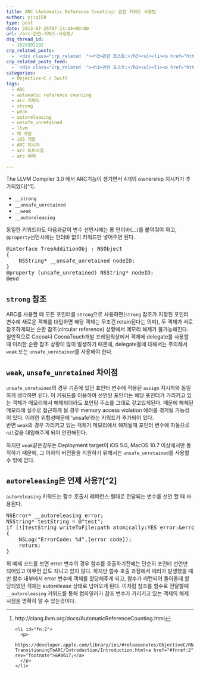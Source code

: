 ```yaml
---
title: ARC (Automatic Reference Counting) 관련 키워드 사용법
author: yjiq150
type: post
date: 2013-07-25T07:14:14+00:00
url: /arc-관련-키워드-사용법/
dsq_thread_id:
  - 1529391192
crp_related_posts:
  - '<div class="crp_related  "><h3>관련 포스트:</h3><ul><li><a href="https://www.letmecompile.com/kotlin-coroutine-vs-javascript-async-comparison/"     class="post-873"><span class="crp_title">JavaScript 개발자에게 Kotlin coroutine 10분만에 이해시키기</span></a></li><li><a href="https://www.letmecompile.com/redis-cluster-sentinel-overview/"     class="post-770"><span class="crp_title">레디스 클러스터, 센티넬 구성 및 동작 방식</span></a></li><li><a href="https://www.letmecompile.com/swift-struct-vs-class-%ec%b0%a8%ec%9d%b4%ec%a0%90-%eb%b9%84%ea%b5%90-%eb%b6%84%ec%84%9d/"     class="post-706"><span class="crp_title">Swift struct vs. class 차이점 비교 분석</span></a></li><li><a href="https://www.letmecompile.com/mysql-innodb-auto-increment-%ec%84%b1%eb%8a%a5-%ec%b5%9c%ec%a0%81%ed%99%94/"     class="post-750"><span class="crp_title">MySQL - InnoDB Auto Increment 성능 최적화</span></a></li><li><a href="https://www.letmecompile.com/mysql-innodb-lock-deadlock/"     class="post-763"><span class="crp_title">MySQL InnoDB lock & deadlock 이해하기</span></a></li></ul><div class="crp_clear"></div></div>'
crp_related_posts_feed:
  - '<div class="crp_related  "><h3>관련 포스트:</h3><ul><li><a href="https://www.letmecompile.com/kotlin-coroutine-vs-javascript-async-comparison/"     class="post-873"><span class="crp_title">JavaScript 개발자에게 Kotlin coroutine 10분만에 이해시키기</span></a></li><li><a href="https://www.letmecompile.com/redis-cluster-sentinel-overview/"     class="post-770"><span class="crp_title">레디스 클러스터, 센티넬 구성 및 동작 방식</span></a></li><li><a href="https://www.letmecompile.com/swift-struct-vs-class-%ec%b0%a8%ec%9d%b4%ec%a0%90-%eb%b9%84%ea%b5%90-%eb%b6%84%ec%84%9d/"     class="post-706"><span class="crp_title">Swift struct vs. class 차이점 비교 분석</span></a></li><li><a href="https://www.letmecompile.com/mysql-innodb-auto-increment-%ec%84%b1%eb%8a%a5-%ec%b5%9c%ec%a0%81%ed%99%94/"     class="post-750"><span class="crp_title">MySQL - InnoDB Auto Increment 성능 최적화</span></a></li><li><a href="https://www.letmecompile.com/mysql-innodb-lock-deadlock/"     class="post-763"><span class="crp_title">MySQL InnoDB lock & deadlock 이해하기</span></a></li></ul><div class="crp_clear"></div></div>'
categories:
  - Objective-C / Swift
tags:
  - ARC
  - automatic reference counting
  - arc 키워드
  - strong
  - weak
  - autoreleasing
  - unsafe_unretained
  - llvm
  - 맥 개발
  - iOS 개발
  - ARC 지시자
  - arc 튜토리얼
  - arc 예제

---
```

The LLVM Compiler 3.0 에서 ARC기능이 생기면서 4개의 ownership 지시자가 추가되었다[^1].

  * `__strong`
  * `__unsafe_unretained`
  * `__weak`
  * `__autoreleasing`

동일한 키워드라도 다음과같이 변수 선언시에는 롱 언더바(__)를 붙여줘야 하고, `@property`선언시에는 언더바 없이 키워드만 넣어주면 된다.

<pre>@interface TreeAdditionObj : NSObject
{
    NSString* __unsafe_unretained nodeID;
}
@property (unsafe_unretained) NSString* nodeID;
@end
</pre>

## `strong` 참조

ARC를 사용할 때 모든 포인터를 `strong`으로 사용하면(`strong` 참조가 지정된 포인터 변수에 새로운 객체를 대입하면 해당 객체는 무조건 retain된다는 의미), 두 객체가 서로 참조하게되는 순환 참조(circular reference) 상황에서 메모리 해제가 불가능해진다. 일반적으로 Cocoa나 CocoaTouch개발 프레임웍상에서 객체에 delegate를 사용할 때 이러한 순환 참조 상황이 많이 발생하기 때문에, delegate들에 대해서는 주의해서 `weak` 또는 `unsafe_unretained`를 사용해야 한다.

## `weak`, `unsafe_unretained` 차이점

`unsafe_unretained`의 경우 기존에 있던 포인터 변수에 적용된 `assign` 지시자와 동일하게 생각하면 된다. 이 키워드를 이용하여 선언된 포인터는 해당 포인터가 가리키고 있는 객체가 메모리에서 해제되더라도 포인팅 주소를 그대로 갖고있게된다. 때문에 해제된 메모리에 실수로 접근하게 될 경우 memory access violation 에러를 겪게될 가능성이 있다. 이러한 위험성때문에 &#8216;unsafe&#8217;라는 키워드가 추가되어 있다.  
반면 `weak`의 경우 가리키고 있는 객체가 메모리에서 해제될때 포인터 변수에 자동으로 `nil`값을 대입해주게 되어 안전해진다.

하지만 `weak`같은경우는 Deployment target이 iOS 5.0, MacOS 10.7 이상에서만 동작하기 때문에, 그 이하의 버전들을 지원하기 위해서는 `unsafe_unretained`를 사용할 수 밖에 없다.

## `autoreleasing`은 언제 사용?[^2]

`autoreleasing` 키워드는 함수 호출시 레퍼런스 형태로 전달되는 변수를 선언 할 때 사용된다.

<pre>NSError* __autoreleasing error;
NSString* testString = @"test";
if (![testString writeToFile:path atomically:YES error:&error)
{
    NSLog("ErrorCode: %d",[error code]);
    return;
}
</pre>

위 예제 코드를 보면 error 변수의 경우 함수를 호출하기전에는 단순히 포인터 선언만 되어있고 아무런 값도 지니고 있지 않다. 하지만 함수 호출 과정에서 에러가 발생했을 때만 함수 내부에서 error 변수에 객체를 할당해주게 되고, 함수가 리턴되어 돌아올때 할당되었던 객체는 autorelease 상태로 넘어오게 된다. 이처럼 참조를 함수로 전달할때 `__autoreleasing` 키워드를 통해 컴파일러가 참조 변수가 가리키고 있는 객체의 해제 시점을 명확히 알 수 있는것이다.

<div class="footnotes">
  <hr />
  
  <ol>
    <li id="fn:1">
      <p>
        http://clang.llvm.org/docs/AutomaticReferenceCounting.html<a href="#fnref:1" rev="footnote">&#8617;</a>
      </p>
    </li>
    
    <li id="fn:2">
      <p>
        https://developer.apple.com/library/ios/#releasenotes/ObjectiveC/RN-TransitioningToARC/Introduction/Introduction.html<a href="#fnref:2" rev="footnote">&#8617;</a>
      </p>
    </li>
  </ol>
</div>